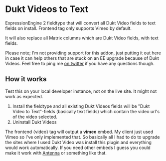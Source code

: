 # Dukt Videos to Text
ExpressionEngine 2 fieldtype that will convert all Dukt Video fields to text fields on install. Frontend tag only supports Vimeo by default.

It will also replace all Matrix columns which are Dukt Video fields, with text fields.

Please note; I'm not providing support for this addon, just putting it out here in case it can help others that are stuck on an EE upgrade because of Dukt Videos. Feel free to ping me [on twitter](https://twitter.com/bjornbjorn) if you have any questions though.

## How it works

Test this on your local developer instance, not on the live site. It might not work as expected.

1. Install the fieldtype and all existing Dukt Videos fields will be "Dukt Video to Text"-fields (basically text fields) which contain the video url's of the video selected.
2. Uninstall Dukt Videos

The frontend {video} tag will output a **vimeo** embed. My client just used Vimeo so I've only implemented that. So basically all I had to do to upgrade the sites where I used Dukt Video was install this plugin and everything would work automatically. If you need other embeds I guess you could make it work with [Antenna](https://devot-ee.com/add-ons/antenna) or something like that.

